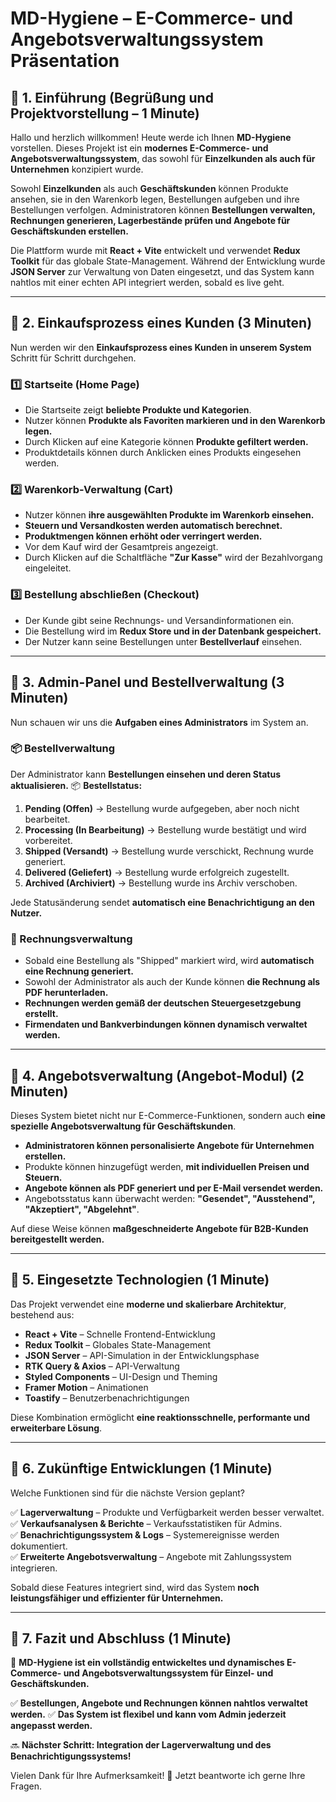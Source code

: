 # **MD-Hygiene – E-Commerce- und Angebotsverwaltungssystem Präsentation**

## **📌 1. Einführung (Begrüßung und Projektvorstellung – 1 Minute)**
Hallo und herzlich willkommen! Heute werde ich Ihnen **MD-Hygiene** vorstellen. 
Dieses Projekt ist ein **modernes E-Commerce- und Angebotsverwaltungssystem**, das sowohl für **Einzelkunden als auch für Unternehmen** konzipiert wurde.

Sowohl **Einzelkunden** als auch **Geschäftskunden** können Produkte ansehen, sie in den Warenkorb legen, Bestellungen aufgeben und ihre Bestellungen verfolgen. 
Administratoren können **Bestellungen verwalten, Rechnungen generieren, Lagerbestände prüfen und Angebote für Geschäftskunden erstellen.**

Die Plattform wurde mit **React + Vite** entwickelt und verwendet **Redux Toolkit** für das globale State-Management. 
Während der Entwicklung wurde **JSON Server** zur Verwaltung von Daten eingesetzt, und das System kann nahtlos mit einer echten API integriert werden, sobald es live geht.

---

## **📌 2. Einkaufsprozess eines Kunden (3 Minuten)**
Nun werden wir den **Einkaufsprozess eines Kunden in unserem System** Schritt für Schritt durchgehen.

### **1️⃣ Startseite (Home Page)**
- Die Startseite zeigt **beliebte Produkte und Kategorien**.
- Nutzer können **Produkte als Favoriten markieren und in den Warenkorb legen.**
- Durch Klicken auf eine Kategorie können **Produkte gefiltert werden.**
- Produktdetails können durch Anklicken eines Produkts eingesehen werden.

### **2️⃣ Warenkorb-Verwaltung (Cart)**
- Nutzer können **ihre ausgewählten Produkte im Warenkorb einsehen.**
- **Steuern und Versandkosten werden automatisch berechnet.**
- **Produktmengen können erhöht oder verringert werden.**
- Vor dem Kauf wird der Gesamtpreis angezeigt.
- Durch Klicken auf die Schaltfläche **"Zur Kasse"** wird der Bezahlvorgang eingeleitet.

### **3️⃣ Bestellung abschließen (Checkout)**
- Der Kunde gibt seine Rechnungs- und Versandinformationen ein.
- Die Bestellung wird im **Redux Store und in der Datenbank gespeichert.**
- Der Nutzer kann seine Bestellungen unter **Bestellverlauf** einsehen.

---

## **📌 3. Admin-Panel und Bestellverwaltung (3 Minuten)**
Nun schauen wir uns die **Aufgaben eines Administrators** im System an.

### **📦 Bestellverwaltung**
Der Administrator kann **Bestellungen einsehen und deren Status aktualisieren.**
📦 **Bestellstatus:**
1. **Pending (Offen)** → Bestellung wurde aufgegeben, aber noch nicht bearbeitet.
2. **Processing (In Bearbeitung)** → Bestellung wurde bestätigt und wird vorbereitet.
3. **Shipped (Versandt)** → Bestellung wurde verschickt, Rechnung wurde generiert.
4. **Delivered (Geliefert)** → Bestellung wurde erfolgreich zugestellt.
5. **Archived (Archiviert)** → Bestellung wurde ins Archiv verschoben.

Jede Statusänderung sendet **automatisch eine Benachrichtigung an den Nutzer.**

### **📜 Rechnungsverwaltung**
- Sobald eine Bestellung als "Shipped" markiert wird, wird **automatisch eine Rechnung generiert.**
- Sowohl der Administrator als auch der Kunde können **die Rechnung als PDF herunterladen.**
- **Rechnungen werden gemäß der deutschen Steuergesetzgebung erstellt.**
- **Firmendaten und Bankverbindungen können dynamisch verwaltet werden.**

---

## **📌 4. Angebotsverwaltung (Angebot-Modul) (2 Minuten)**
Dieses System bietet nicht nur E-Commerce-Funktionen, sondern auch **eine spezielle Angebotsverwaltung für Geschäftskunden**.

- **Administratoren können personalisierte Angebote für Unternehmen erstellen.**
- Produkte können hinzugefügt werden, **mit individuellen Preisen und Steuern.**
- **Angebote können als PDF generiert und per E-Mail versendet werden.**
- Angebotsstatus kann überwacht werden: **"Gesendet", "Ausstehend", "Akzeptiert", "Abgelehnt"**.

Auf diese Weise können **maßgeschneiderte Angebote für B2B-Kunden bereitgestellt werden.**

---

## **📌 5. Eingesetzte Technologien (1 Minute)**
Das Projekt verwendet eine **moderne und skalierbare Architektur**, bestehend aus:
- **React + Vite** – Schnelle Frontend-Entwicklung
- **Redux Toolkit** – Globales State-Management
- **JSON Server** – API-Simulation in der Entwicklungsphase
- **RTK Query & Axios** – API-Verwaltung
- **Styled Components** – UI-Design und Theming
- **Framer Motion** – Animationen
- **Toastify** – Benutzerbenachrichtigungen

Diese Kombination ermöglicht **eine reaktionsschnelle, performante und erweiterbare Lösung**.

---

## **📌 6. Zukünftige Entwicklungen (1 Minute)**
Welche Funktionen sind für die nächste Version geplant?

✅ **Lagerverwaltung** – Produkte und Verfügbarkeit werden besser verwaltet.  
✅ **Verkaufsanalysen & Berichte** – Verkaufsstatistiken für Admins.  
✅ **Benachrichtigungssystem & Logs** – Systemereignisse werden dokumentiert.  
✅ **Erweiterte Angebotsverwaltung** – Angebote mit Zahlungssystem integrieren.  

Sobald diese Features integriert sind, wird das System **noch leistungsfähiger und effizienter für Unternehmen.**

---

## **📌 7. Fazit und Abschluss (1 Minute)**
🚀 **MD-Hygiene ist ein vollständig entwickeltes und dynamisches E-Commerce- und Angebotsverwaltungssystem für Einzel- und Geschäftskunden.**

✅ **Bestellungen, Angebote und Rechnungen können nahtlos verwaltet werden.**
✅ **Das System ist flexibel und kann vom Admin jederzeit angepasst werden.**

🔜 **Nächster Schritt: Integration der Lagerverwaltung und des Benachrichtigungssystems!**

Vielen Dank für Ihre Aufmerksamkeit! 🎤 Jetzt beantworte ich gerne Ihre Fragen.

